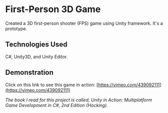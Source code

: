 # First-Person 3D Game

Created a 3D first-person shooter (FPS) game using Unity framework. It's a prototype.

## Technologies Used

C#, Unity3D, and Unity Editor.

## Demonstration

Click on this link to see this game in action: [https://vimeo.com/439092111](https://vimeo.com/439092111)


*The book I read for this project is called, Unity in Action: Multiplatform Game Development in C#, 2nd Edition (Hocking).*
